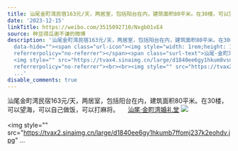 ```yaml
---
title: 汕尾金町湾民宿163元/天，两居室，包括阳台在内，建筑面积80平米。在30楼，可以望海，可以自己做饭，可以打麻将。 汕尾·金町湾婚礼堂 [图片][图片][图片][图片]...
date: '2023-12-15'
linkTitle: https://weibo.com/3515092710/NxgbO1vE4
source: 种豆得瓜谢不谦的微博
description: '汕尾金町湾民宿163元/天，两居室，包括阳台在内，建筑面积80平米。在30楼，可以望海，可以自己做饭，可以打麻将。 <a href="http://weibo.com/p/100101B2094251DB64A0FF489C"
  data-hide=""><span class="url-icon"><img style="width: 1rem;height: 1rem" src="https://h5.sinaimg.cn/upload/2015/09/25/3/timeline_card_small_location_default.png"
  referrerpolicy="no-referrer"></span><span class="surl-text">汕尾·金町湾婚礼堂</span></a>
  <img style="" src="https://tvax4.sinaimg.cn/large/d1840ee6gy1hkum8vsnxdj237k2eo7wj.jpg"
  referrerpolicy="no-referrer"><br><br><img style="" src="https://tvax2.sinaimg.cn/large/d1840ee6gy1hkumb7ffomj237k2eohdv.jpg"
  ...'
disable_comments: true
---
```

汕尾金町湾民宿163元/天，两居室，包括阳台在内，建筑面积80平米。在30楼，可以望海，可以自己做饭，可以打麻将。 <a href="http://weibo.com/p/100101B2094251DB64A0FF489C" data-hide=""><span class="url-icon"><img style="width: 1rem;height: 1rem" src="https://h5.sinaimg.cn/upload/2015/09/25/3/timeline_card_small_location_default.png" referrerpolicy="no-referrer"></span><span class="surl-text">汕尾·金町湾婚礼堂</span></a> <img style="" src="https://tvax4.sinaimg.cn/large/d1840ee6gy1hkum8vsnxdj237k2eo7wj.jpg" referrerpolicy="no-referrer"><br><br><img style="" src="https://tvax2.sinaimg.cn/large/d1840ee6gy1hkumb7ffomj237k2eohdv.jpg" ...
